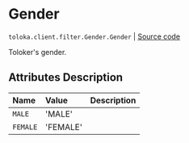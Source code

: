 # Gender
`toloka.client.filter.Gender.Gender` | [Source code](https://github.com/Toloka/toloka-kit/blob/v1.1.4/src/client/filter.py#L257)

Toloker's gender.

## Attributes Description

| Name | Value | Description |
| :------| :-----------| :----------| 
`MALE`|'MALE'|
`FEMALE`|'FEMALE'|
